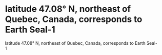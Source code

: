 # latitude 47.08° N, northeast of  Quebec, Canada, corresponds to Earth Seal-1

latitude 47.08° N, northeast of  Quebec, Canada, corresponds to Earth Seal-1